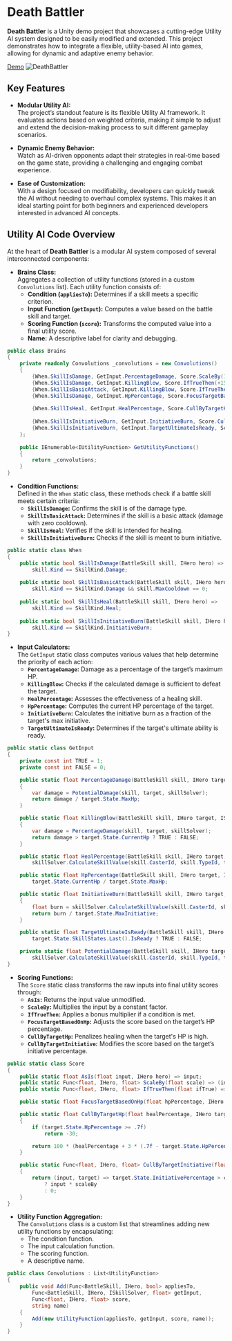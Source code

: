 # Death Battler

**Death Battler** is a Unity demo project that showcases a cutting-edge Utility AI system designed to be easily modified and extended. This project demonstrates how to integrate a flexible, utility-based AI into games, allowing for dynamic and adaptive enemy behavior.

[Demo](https://xxvladosxx.itch.io/death-battler)
![DeathBattler](https://github.com/user-attachments/assets/9c278162-1734-45b1-87d2-6e4620ca9cf6)

## Key Features

- **Modular Utility AI:**  
  The project’s standout feature is its flexible Utility AI framework. It evaluates actions based on weighted criteria, making it simple to adjust and extend the decision-making process to suit different gameplay scenarios.

- **Dynamic Enemy Behavior:**  
  Watch as AI-driven opponents adapt their strategies in real-time based on the game state, providing a challenging and engaging combat experience.

- **Ease of Customization:**  
  With a design focused on modifiability, developers can quickly tweak the AI without needing to overhaul complex systems. This makes it an ideal starting point for both beginners and experienced developers interested in advanced AI concepts.

## Utility AI Code Overview

At the heart of **Death Battler** is a modular AI system composed of several interconnected components:

- **Brains Class:**  
  Aggregates a collection of utility functions (stored in a custom `Convolutions` list). Each utility function consists of:
  - **Condition (`appliesTo`):** Determines if a skill meets a specific criterion.
  - **Input Function (`getInput`):** Computes a value based on the battle skill and target.
  - **Scoring Function (`score`):** Transforms the computed value into a final utility score.
  - **Name:** A descriptive label for clarity and debugging.

```csharp
public class Brains
{
    private readonly Convolutions _convolutions = new Convolutions()
    {
        {When.SkillIsDamage, GetInput.PercentageDamage, Score.ScaleBy(100), "Basic Damage"},
        {When.SkillIsDamage, GetInput.KillingBlow, Score.IfTrueThen(+150), "Killing Blow"},
        {When.SkillIsBasicAttack, GetInput.KillingBlow, Score.IfTrueThen(+30), "Killing Blow with Basic Attack"},
        {When.SkillIsDamage, GetInput.HpPercentage, Score.FocusTargetBasedOnHp, "Focus Damage"},
        
        {When.SkillIsHeal, GetInput.HealPercentage, Score.CullByTargetHp, "Heal"},
        
        {When.SkillIsInitiativeBurn, GetInput.InitiativeBurn, Score.CullByTargetInitiative(50, .25f), "Initiative Burn"},
        {When.SkillIsInitiativeBurn, GetInput.TargetUltimateIsReady, Score.IfTrueThen(+30), "Initiative Burn (Ultimate is ready)"},
    };
    
    public IEnumerable<IUtilityFunction> GetUtilityFunctions()
    {
        return _convolutions;
    }
}
```

- **Condition Functions:**  
  Defined in the `When` static class, these methods check if a battle skill meets certain criteria:
  - **`SkillIsDamage`:** Confirms the skill is of the damage type.
  - **`SkillIsBasicAttack`:** Determines if the skill is a basic attack (damage with zero cooldown).
  - **`SkillIsHeal`:** Verifies if the skill is intended for healing.
  - **`SkillIsInitiativeBurn`:** Checks if the skill is meant to burn initiative.

```csharp
public static class When
{
    public static bool SkillIsDamage(BattleSkill skill, IHero hero) => 
        skill.Kind == SkillKind.Damage;
    
    public static bool SkillIsBasicAttack(BattleSkill skill, IHero hero) => 
        skill.Kind == SkillKind.Damage && skill.MaxCooldown == 0;
    
    public static bool SkillIsHeal(BattleSkill skill, IHero hero) => 
        skill.Kind == SkillKind.Heal;
    
    public static bool SkillIsInitiativeBurn(BattleSkill skill, IHero hero) => 
        skill.Kind == SkillKind.InitiativeBurn;
}
```

- **Input Calculators:**  
  The `GetInput` static class computes various values that help determine the priority of each action:
  - **`PercentageDamage`:** Damage as a percentage of the target’s maximum HP.
  - **`KillingBlow`:** Checks if the calculated damage is sufficient to defeat the target.
  - **`HealPercentage`:** Assesses the effectiveness of a healing skill.
  - **`HpPercentage`:** Computes the current HP percentage of the target.
  - **`InitiativeBurn`:** Calculates the initiative burn as a fraction of the target's max initiative.
  - **`TargetUltimateIsReady`:** Determines if the target's ultimate ability is ready.

```csharp
public static class GetInput
{
    private const int TRUE = 1;
    private const int FALSE = 0;

    public static float PercentageDamage(BattleSkill skill, IHero target, ISkillSolver skillSolver)
    {
        var damage = PotentialDamage(skill, target, skillSolver);
        return damage / target.State.MaxHp;
    }

    public static float KillingBlow(BattleSkill skill, IHero target, ISkillSolver skillSolver)
    {
        var damage = PercentageDamage(skill, target, skillSolver);
        return damage > target.State.CurrentHp ? TRUE : FALSE;
    }

    public static float HealPercentage(BattleSkill skill, IHero target, ISkillSolver skillSolver) => 
        skillSolver.CalculateSkillValue(skill.CasterId, skill.TypeId, target.Id);

    public static float HpPercentage(BattleSkill skill, IHero target, ISkillSolver skillSolver) =>
        target.State.CurrentHp / target.State.MaxHp;

    public static float InitiativeBurn(BattleSkill skill, IHero target, ISkillSolver skillSolver)
    {
        float burn = skillSolver.CalculateSkillValue(skill.CasterId, skill.TypeId, target.Id);
        return burn / target.State.MaxInitiative;
    }

    public static float TargetUltimateIsReady(BattleSkill skill, IHero target, ISkillSolver skillSolver) =>
        target.State.SkillStates.Last().IsReady ? TRUE : FALSE;

    private static float PotentialDamage(BattleSkill skill, IHero target, ISkillSolver skillSolver) => 
        skillSolver.CalculateSkillValue(skill.CasterId, skill.TypeId, target.Id);
}
```

- **Scoring Functions:**  
  The `Score` static class transforms the raw inputs into final utility scores through:
  - **`AsIs`:** Returns the input value unmodified.
  - **`ScaleBy`:** Multiplies the input by a constant factor.
  - **`IfTrueThen`:** Applies a bonus multiplier if a condition is met.
  - **`FocusTargetBasedOnHp`:** Adjusts the score based on the target’s HP percentage.
  - **`CullByTargetHp`:** Penalizes healing when the target's HP is high.
  - **`CullByTargetInitiative`:** Modifies the score based on the target’s initiative percentage.

```csharp
public static class Score
{
    public static float AsIs(float input, IHero hero) => input;
    public static Func<float, IHero, float> ScaleBy(float scale) => (input, _) => input * scale;
    public static Func<float, IHero, float> IfTrueThen(float ifTrue) => (input, _) => input * ifTrue;

    public static float FocusTargetBasedOnHp(float hpPercentage, IHero target) => (1 - hpPercentage) * 50;

    public static float CullByTargetHp(float healPercentage, IHero target)
    {
        if (target.State.HpPercentage >= .7f)
            return -30;

        return 100 * (healPercentage + 3 * (.7f - target.State.HpPercentage));
    }

    public static Func<float, IHero, float> CullByTargetInitiative(float scaleBy, float cullThreshold)
    {
        return (input, target) => target.State.InitiativePercentage > cullThreshold
            ? input * scaleBy
            : 0;
    }
}
```

- **Utility Function Aggregation:**  
  The `Convolutions` class is a custom list that streamlines adding new utility functions by encapsulating:
  - The condition function.
  - The input calculation function.
  - The scoring function.
  - A descriptive name.

```csharp
public class Convolutions : List<UtilityFunction>
{
    public void Add(Func<BattleSkill, IHero, bool> appliesTo,
        Func<BattleSkill, IHero, ISkillSolver, float> getInput,
        Func<float, IHero, float> score,
        string name)
    {
        Add(new UtilityFunction(appliesTo, getInput, score, name));
    }
}
```

